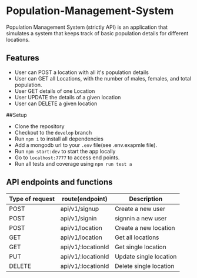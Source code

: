 # Population-Management-System
Population Management System (strictly API) is an application that simulates a system that keeps track of basic population details for different locations.


## Features
* User can POST a location with all it's population details
* User can GET all Locations, with the number of males, females, and total population.
* User GET details of one Location
* User UPDATE the details of a given location
* User can DELETE a given location


##Setup

* Clone the repository
* Checkout to the `develop` branch
* Run `npm i` to install all dependencies
* Add a mongodb url to your `.env` file(see .env.exapmle file).
* Run `npm start:dev` to start the app locally
* Go to `localhost:7777` to access end points.
* Run all tests and coverage using `npm run test a`


## API endpoints and functions

Type of request | route(endpoint)       | Description
----------------| ----------| --------------------
POST     |api/v1/signup|Create a new user
POST     |api/v1/signin|signnin a new user
POST     |api/v1/location|Create a new location
GET      |api/v1/location|Get all locations
GET      |api/v1/:locationId|Get single location
PUT      |api/v1/:locationId|Update single location
DELETE   |api/v1/:locationId|Delete single location
